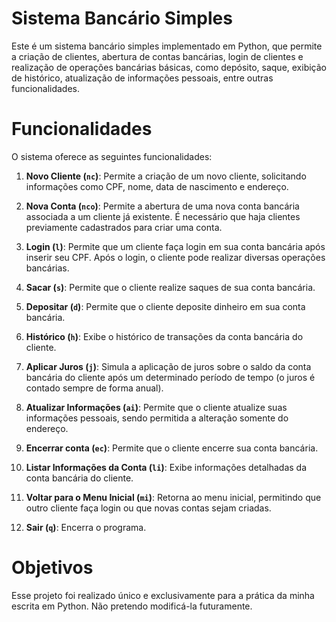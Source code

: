 # Sistema Bancário Simples

Este é um sistema bancário simples implementado em Python, que permite a criação de clientes, abertura de contas bancárias, login de clientes e realização de operações bancárias básicas, como depósito, saque, exibição de histórico, atualização de informações pessoais, entre outras funcionalidades.

# Funcionalidades

O sistema oferece as seguintes funcionalidades:

1. **Novo Cliente (`nc`)**: Permite a criação de um novo cliente, solicitando informações como CPF, nome, data de nascimento e endereço.

2. **Nova Conta (`nco`)**: Permite a abertura de uma nova conta bancária associada a um cliente já existente. É necessário que haja clientes previamente cadastrados para criar uma conta.

3. **Login (`l`)**: Permite que um cliente faça login em sua conta bancária após inserir seu CPF. Após o login, o cliente pode realizar diversas operações bancárias.

4. **Sacar (`s`)**: Permite que o cliente realize saques de sua conta bancária.

5. **Depositar (`d`)**: Permite que o cliente deposite dinheiro em sua conta bancária.

6. **Histórico (`h`)**: Exibe o histórico de transações da conta bancária do cliente.

7. **Aplicar Juros (`j`)**: Simula a aplicação de juros sobre o saldo da conta bancária do cliente após um determinado período de tempo (o juros é contado sempre de forma anual).

8. **Atualizar Informações (`ai`)**: Permite que o cliente atualize suas informações pessoais, sendo permitida a alteração somente do endereço.

9. **Encerrar conta (`ec`)**: Permite que o cliente encerre sua conta bancária.

10. **Listar Informações da Conta (`li`)**: Exibe informações detalhadas da conta bancária do cliente.

11. **Voltar para o Menu Inicial (`mi`)**: Retorna ao menu inicial, permitindo que outro cliente faça login ou que novas contas sejam criadas.

12. **Sair (`q`)**: Encerra o programa.

# Objetivos
Esse projeto foi realizado único e exclusivamente para a prática da minha escrita em Python.
Não pretendo modificá-la futuramente.
